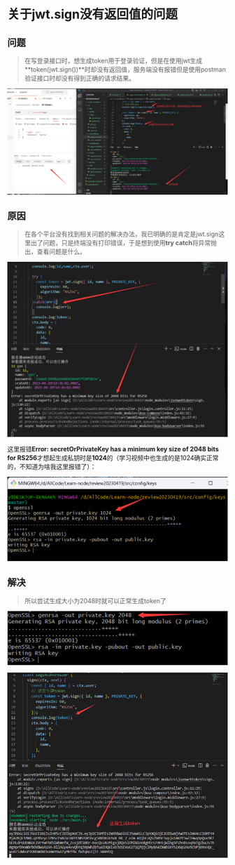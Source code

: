 # 关于jwt.sign没有返回值的问题

## 问题

> 在写登录接口时，想生成token用于登录验证，但是在使用jwt生成**token(jwt.sign())**时却没有返回值，服务端没有报错但是使用postman验证接口时却没有得到正确的请求结果。

![image-20230421162515543](./image/jwt2.png)

## 原因

> 在各个平台没有找到相关问题的解决办法，我已明确的是肯定是jwt.sign这里出了问题，只是终端没有打印错误，于是想到使用**try catch**将异常抛出，查看问题是什么。

![image-20230421162932220](./image/jwt3.png)

这里报错**Error: secretOrPrivateKey has a minimum key size of 2048 bits for RS256**才想起生成私钥时是**1024**的（学习视频中也生成的是1024确实正常的，不知道为啥我这里报错了）：

![image-20230421163144962](./image/jwt1.png)

## 解决

> 所以尝试生成大小为2048时就可以正常生成token了

![image-20230421163412928](./image/jwt4.png)

![image-20230421163619055](./image/jwt5.png)